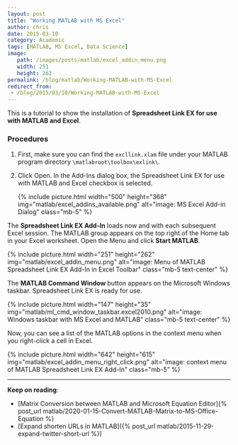 ```yaml
---
layout: post
title: "Working MATLAB with MS Excel"
author: chris
date: 2015-03-10
category: Academic
tags: [MATLAB, MS Excel, Data Science]
image: 
   path: /images/posts/matlab/excel_addin_menu.png
   width: 251
   height: 262
permalink: /blog/matlab/Working-MATLAB-with-MS-Excel
redirect_from:
 - /blog/2015/03/10/Working-MATLAB-with-MS-Excel
---
```


This is a tutorial to show the installation of **Spreadsheet Link EX for use with MATLAB and Excel**.

<!--more-->

### Procedures

1. First, make sure you can find the `excllink.xlam` file under your MATLAB program directory `\matlabroot\toolbox\exlink\`.

2. Click Open. In the Add-Ins dialog box, the Spreadsheet Link EX for use with MATLAB and Excel checkbox is selected.

   {% include picture.html width="500" height="368"
   img="matlab/excel_addins_available.png" alt="image: MS Excel Add-in Dialog" class="mb-5" %}

The **Spreadsheet Link EX Add-In** loads now and with each subsequent Excel session. The MATLAB group appears on the top right of the Home tab in your Excel worksheet. Open the Menu and click **Start MATLAB**.

{% include picture.html width="251" height="262"
img="matlab/excel_addin_menu.png" alt="image: Menu of MATLAB Spreadsheet Link EX Add-In in Excel Toolbar" class="mb-5 text-center" %}

The **MATLAB Command Window** button appears on the Microsoft Windows taskbar. Spreadsheet Link EX is ready for use.

{% include picture.html width="147" height="35"
img="matlab/ml_cmd_window_taskbar.excel2010.png" alt="image: Windows taskbar with MS Excel and MATLAB" class="mb-5 text-center" %}
 
Now, you can see a list of the MATLAB options in the context menu when you right-click a cell in Excel.

{% include picture.html width="642" height="615"
img="matlab/excel_addin_menu_right_click.png" alt="image: context menu of MATLAB Spreadsheet Link EX Add-In" class="mb-5" %}

* * *

**Keep on reading**:
- [Matrix Conversion between MATLAB and Microsoft Equation Editor]{% post_url matlab/2020-01-15-Convert-MATLAB-Matrix-to-MS-Office-Equation %}
- [Expand shorten URLs in MATLAB]({% post_url matlab/2015-11-29-expand-twitter-short-url %})